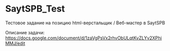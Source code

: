 # SaytSPB_Test
Тестовое задание на позицию html-верстальщик / Веб-мастер в SaytSPB


Описание задачи: https://docs.google.com/document/d/1zaVgPsVx2rhvObULqtKvZLYv2XPhiMMJ/edit
